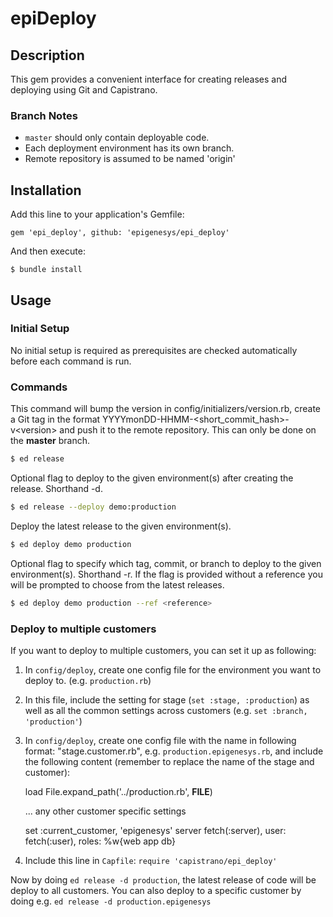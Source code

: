# epiDeploy

## Description

This gem provides a convenient interface for creating releases and deploying using Git and Capistrano. 

### Branch Notes

* `master` should only contain deployable code.
* Each deployment environment has its own branch.
* Remote repository is assumed to be named 'origin'

## Installation

Add this line to your application's Gemfile:

    gem 'epi_deploy', github: 'epigenesys/epi_deploy'

And then execute:

    $ bundle install


## Usage

### Initial Setup
No initial setup is required as prerequisites are checked automatically before each command is run.

### Commands

This command will bump the version in config/initializers/version.rb, create a Git tag in the format YYYYmonDD-HHMM-&lt;short_commit_hash&gt;-v&lt;version&gt; and push it to the remote repository. This can only be done on the **master** branch.

```bash
$ ed release
```

Optional flag to deploy to the given environment(s) after creating the release. Shorthand -d.

```bash
$ ed release --deploy demo:production
```

Deploy the latest release to the given environment(s).

```bash
$ ed deploy demo production
```

Optional flag to specify which tag, commit, or branch to deploy to the given environment(s). Shorthand -r. If the flag is provided without a reference you will be prompted to choose from the latest releases.

```bash
$ ed deploy demo production --ref <reference>
```

### Deploy to multiple customers

If you want to deploy to multiple customers, you can set it up as following:

  1. In `config/deploy`, create one config file for the environment you want to deploy to. (e.g. `production.rb`)
  2. In this file, include the setting for stage (`set :stage, :production`) as well as all the common settings across customers (e.g. `set :branch, 'production'`)
  3. In `config/deploy`, create one config file with the name in following format: "stage.customer.rb", e.g. `production.epigenesys.rb`, and include the following content (remember to replace the name of the stage and customer):
    
        load File.expand_path('../production.rb', __FILE__)
        
        ... any other customer specific settings
        
        set :current_customer, 'epigenesys'
        server fetch(:server), user: fetch(:user), roles: %w{web app db}

  4. Include this line in `Capfile`: `require 'capistrano/epi_deploy'`
  
Now by doing `ed release -d production`, the latest release of code will be deploy to all customers. You can also deploy to a specific customer by doing e.g. `ed release -d production.epigenesys`